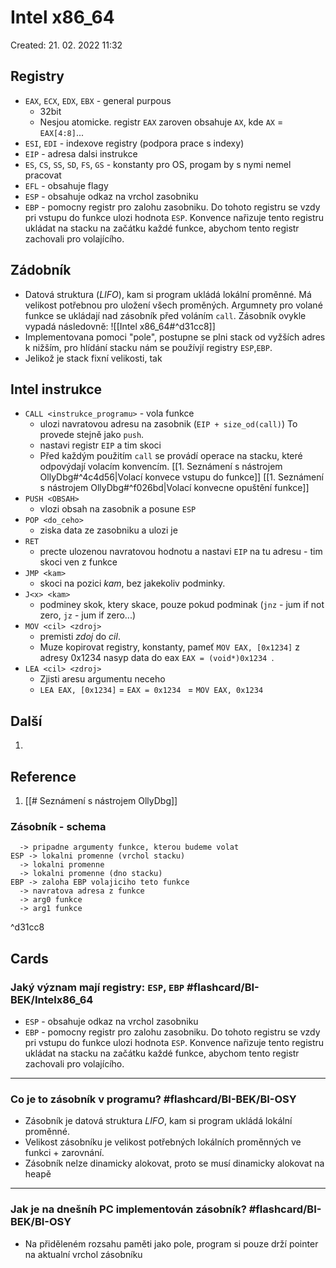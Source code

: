 # Intel x86_64
Created: 21. 02. 2022 11:32

## Registry
-  ```EAX```, ```ECX```, ```EDX```, ```EBX``` - general purpous
	- 32bit
	- Nesjou atomicke. registr ```EAX``` zaroven obsahuje ```AX```, kde ```AX``` = ```EAX[4:8]```...
- ```ESI```, ```EDI``` - indexove registry (podpora prace s indexy)
- ```EIP``` - adresa dalsi instrukce
- ```ES```, ```CS```, ```SS```, ```SD```, ```FS```, ```GS``` - konstanty pro OS, progam by s nymi nemel pracovat
- ```EFL``` - obsahuje flagy
- ```ESP``` - obsahuje odkaz na vrchol zasobniku
- ```EBP``` - pomocny registr pro zalohu zasobniku. Do tohoto registru se vzdy pri vstupu do funkce ulozi hodnota ```ESP```. Konvence nařizuje tento registru ukládat na stacku na začátku každé funkce, abychom tento registr zachovali pro volajícího.
## Zádobník
- Datová struktura (*LIFO*), kam si program ukládá lokální proměnné. Má velikost potřebnou pro uložení všech proměných. Argumnety pro volané funkce se ukládají nad zásobník před voláním ```call```. Zásobník ovykle vypadá následovně: ![[Intel x86_64#^d31cc8]]
- Implementovana pomoci "pole", postupne se plni stack od vyžších adres k nižším, pro hlídání stacku nám se používjí registry ```ESP```,```EBP```.
- Jelikož je stack fixní velikosti, tak 

## Intel instrukce
- ```CALL <instrukce_programu>``` - vola funkce
	- ulozi navratovou adresu na zasobnik (```EIP + size_od(call)```) To provede stejně jako ```push```. 
	- nastavi registr ```EIP``` a tim skoci
	- Před každým použitím ```call``` se provádí operace na stacku, které odpovýdají volacím konvencím. [[1. Seznámení s nástrojem OllyDbg#^4c4d56|Volací konvece vstupu do funkce]] [[1. Seznámení s nástrojem OllyDbg#^f026bd|Volací konvecne opuštění funkce]]
- ```PUSH <OBSAH>```
	- vlozi obsah na zasobnik a posune ```ESP```
- ```POP <do_ceho>```
	- ziska data ze zasobniku a ulozi je
- ```RET```
	- precte ulozenou navratovou hodnotu a nastavi ```EIP``` na tu adresu - tim skoci ven z funkce
- ```JMP <kam>```
	- skoci na pozici *kam*, bez jakekoliv podminky.
- ```J<x> <kam>```
	- podminey skok, ktery skace, pouze pokud podminak (```jnz``` - jum if not zero, ```jz``` - jum if zero...)
- ```MOV <cil> <zdroj>```
	- premisti *zdoj* do *cil*.
	- Muze kopirovat registry, konstanty, pameť ```MOV EAX, [0x1234]``` z adresy 0x1234 nasyp data do eax ```EAX = (void*)0x1234 ```.
- ```LEA <cil> <zdroj>```
	- Zjisti aresu argumentu neceho
	- ```LEA EAX, [0x1234]``` = ```EAX = 0x1234 ``` = ```MOV EAX, 0x1234```

## Další
1. 
## Reference
1.  [[# Seznámení s nástrojem OllyDbg]]
  
  ### Zásobník - schema
  ```
	-> pripadne argumenty funkce, kterou budeme volat
ESP	-> lokalni promenne (vrchol stacku)
	-> lokalni promenne
	-> lokalni promenne (dno stacku)
EBP -> zaloha EBP volajiciho teto funkce
    -> navratova adresa z funkce
	-> arg0 funkce
	-> arg1 funkce
  ```

^d31cc8

## Cards
### Jaký význam mají registry: `ESP`, `EBP`  #flashcard/BI-BEK/Intelx86_64
-  ```ESP``` - obsahuje odkaz na vrchol zasobniku
- ```EBP``` - pomocny registr pro zalohu zasobniku. Do tohoto registru se vzdy pri vstupu do funkce ulozi hodnota ```ESP```. Konvence nařizuje tento registru ukládat na stacku na začátku každé funkce, abychom tento registr zachovali pro volajícího.
- - -
  ### Co je to zásobník v programu? #flashcard/BI-BEK/BI-OSY
- Zásobník je datová struktura *LIFO*, kam si program ukládá lokální proměnné. 
- Velikost zásobníku je velikost potřebných lokálních proměnných ve funkci + zarovnání.
- Zásobník nelze dinamicky alokovat, proto se musí dinamicky alokovat na heapě
- - -
  ### Jak je na dnešníh PC implementován zásobník? #flashcard/BI-BEK/BI-OSY
- Na přiděleném rozsahu paměti jako pole, program si pouze drží pointer na aktualní vrchol zásobníku
